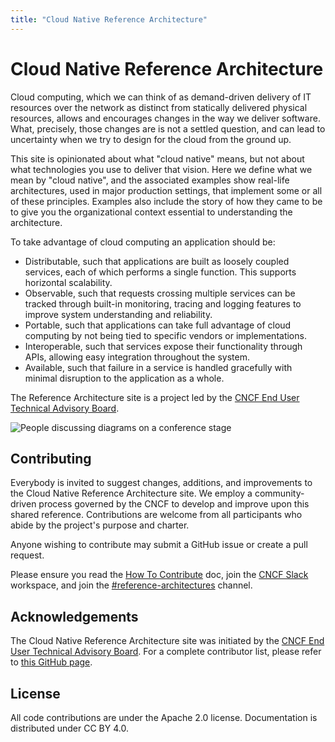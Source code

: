 ```yaml
---
title: "Cloud Native Reference Architecture"
---
```


# Cloud Native Reference Architecture

Cloud computing, which we can think of as demand-driven delivery of IT resources over the network as distinct from statically delivered physical resources, allows and encourages changes in the way we deliver software. What, precisely, those changes are is not a settled question, and can lead to uncertainty when we try to design for the cloud from the ground up.

This site is opinionated about what "cloud native" means, but not about what technologies you use to deliver that vision. Here we define what we mean by "cloud native", and the associated examples show real-life architectures, used in major production settings, that implement some or all of these principles.
Examples also include the story of how they came to be to give you the organizational context essential to understanding the architecture.

To take advantage of cloud computing an application should be:

- Distributable, such that applications are built as loosely coupled services, each of which performs a single function. This supports horizontal scalability.
- Observable, such that requests crossing multiple services can be tracked through built-in monitoring, tracing and logging features to improve system understanding and reliability.
- Portable, such that applications can take full advantage of cloud computing by not being tied to specific vendors or implementations.
- Interoperable, such that services expose their functionality through APIs, allowing easy integration throughout the system.
- Available, such that failure in a service is handled gracefully with minimal disruption to the application as a whole.

The Reference Architecture site is a project led by the [CNCF End User Technical Advisory Board](https://www.cncf.io/people/end-user-technical-advisory-board/).

<p><img class="mt-3" src="/images/homepage/stage.jpg" alt="People discussing diagrams on a conference stage"></p>

## Contributing

Everybody is invited to suggest changes, additions, and improvements to the Cloud Native Reference Architecture site.
We employ a community-driven process governed by the CNCF to develop and improve upon this shared reference.
Contributions are welcome from all participants who abide by the project's purpose and charter.

Anyone wishing to contribute may submit a GitHub issue or create a pull request.

Please ensure you read the [How To Contribute](/how-to/) doc, join the [CNCF Slack](https://communityinviter.com/apps/cloud-native/cncf) workspace, and join the [#reference-architectures](https://cloud-native.slack.com/archives/C07JCV4CQD9) channel.

## Acknowledgements

The Cloud Native Reference Architecture site was initiated by the [CNCF End User Technical Advisory Board](https://www.cncf.io/people/end-user-technical-advisory-board/).
For a complete contributor list, please refer to [this GitHub page](https://github.com/cncf/architecture/graphs/contributors).

## License

All code contributions are under the Apache 2.0 license.
Documentation is distributed under CC BY 4.0.
